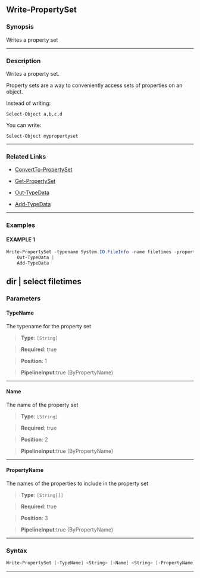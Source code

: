 Write-PropertySet
-----------------
### Synopsis
Writes a property set

---
### Description

Writes a property set.

Property sets are a way to conveniently access sets of properties on an object.

Instead of writing:

    Select-Object a,b,c,d

You can write:

    Select-Object mypropertyset

---
### Related Links
* [ConvertTo-PropertySet](ConvertTo-PropertySet.md)



* [Get-PropertySet](Get-PropertySet.md)



* [Out-TypeData](Out-TypeData.md)



* [Add-TypeData](Add-TypeData.md)



---
### Examples
#### EXAMPLE 1
```PowerShell
Write-PropertySet -typename System.IO.FileInfo -name filetimes -propertyname Name, LastAccessTime, CreationTime, LastWriteTime |
    Out-TypeData |
    Add-TypeData
```
dir | select filetimes
---
### Parameters
#### **TypeName**

The typename for the property set



> **Type**: ```[String]```

> **Required**: true

> **Position**: 1

> **PipelineInput**:true (ByPropertyName)



---
#### **Name**

The name of the property set



> **Type**: ```[String]```

> **Required**: true

> **Position**: 2

> **PipelineInput**:true (ByPropertyName)



---
#### **PropertyName**

The names of the properties to include in the property set



> **Type**: ```[String[]]```

> **Required**: true

> **Position**: 3

> **PipelineInput**:true (ByPropertyName)



---
### Syntax
```PowerShell
Write-PropertySet [-TypeName] <String> [-Name] <String> [-PropertyName] <String[]> [<CommonParameters>]
```
---
